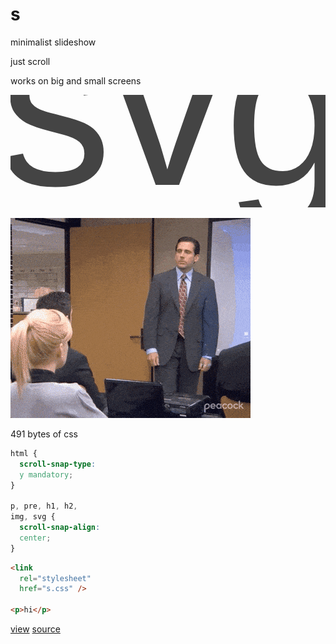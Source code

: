<link rel="stylesheet" href="s.min.css" /><style>header { display: none; }</style>

# s

minimalist slideshow

just scroll

works on big and small screens

<svg viewBox="0 0 28 10" style="font:20px arial">
  <text x="-1" y="8" fill="#444">svg</text>
</svg>

![](s.gif)

491 bytes of css

```css
html {
  scroll-snap-type:
  y mandatory;
}

p, pre, h1, h2,
img, svg {
  scroll-snap-align:
  center;
}
```

```html
<link
  rel="stylesheet"
  href="s.css" />

<p>hi</p>
```

[view](https://raw.githubusercontent.com/romanzolotarev/rgz.ee/master/s.md)
[source](https://raw.githubusercontent.com/romanzolotarev/rgz.ee/master/s.css)<br><br>
